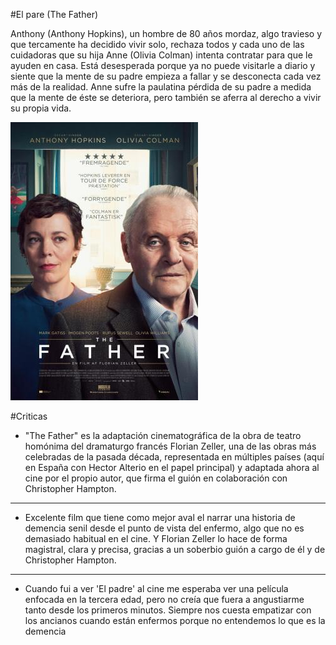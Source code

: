 #El pare (The Father)

Anthony (Anthony Hopkins), un hombre de 80 años mordaz, algo travieso y que tercamente ha decidido vivir solo, rechaza todos y cada uno de las cuidadoras que su hija Anne (Olivia Colman) intenta contratar para que le ayuden en casa. Está desesperada porque ya no puede visitarle a diario y siente que la mente de su padre empieza a fallar y se desconecta cada vez más de la realidad. Anne sufre la paulatina pérdida de su padre a medida que la mente de éste se deteriora, pero también se aferra al derecho a vivir su propia vida.

![Screenshot](img/3.jpg)

#Criticas

- "The Father" es la adaptación cinematográfica de la obra de teatro homónima del dramaturgo francés Florian Zeller, una de las obras más celebradas de la pasada década, representada en múltiples países (aquí en España con Hector Alterio en el papel principal) y adaptada ahora al cine por el propio autor, que firma el guión en colaboración con Christopher Hampton.
***
- Excelente film que tiene como mejor aval el narrar una historia de demencia senil desde el punto de vista del enfermo, algo que no es demasiado habitual en el cine.
Y Florian Zeller lo hace de forma magistral, clara y precisa, gracias a un soberbio guión a cargo de él y de Christopher Hampton.
***
- Cuando fui a ver 'El padre' al cine me esperaba ver una película enfocada en la tercera edad, pero no creía que fuera a angustiarme tanto desde los primeros minutos. Siempre nos cuesta empatizar con los ancianos cuando están enfermos porque no entendemos lo que es la demencia
